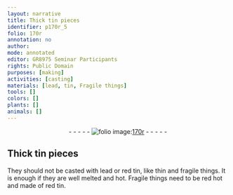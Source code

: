 ```yaml
---
layout: narrative
title: Thick tin pieces
identifier: p170r_5
folio: 170r
annotation: no
author:
mode: annotated
editor: GR8975 Seminar Participants
rights: Public Domain
purposes: [making]
activities: [casting]
materials: [lead, tin, Fragile things]
tools: []
colors: []
plants: []
animals: []
---
```


 <div class="folio" align="center">- - - - - <a href="http://gallica.bnf.fr/ark:/12148/btv1b10500001g/f345.image" target="_blank"><img src="https://cu-mkp.github.io/GR8975-edition/assets/photo-icon.png" alt="folio image: " style="display:inline-block; margin-bottom:-3px;"/>170r</a> - - - - - </div> <span class="activity"></span> 

## Thick tin pieces

 
They should not be casted with <span class="material">lead</span> or red <span class="material">tin</span>, like thin and fragile things. It is enough if they are well melted and hot. <span class="material">Fragile things</span> need to be red hot and made of red tin.
 